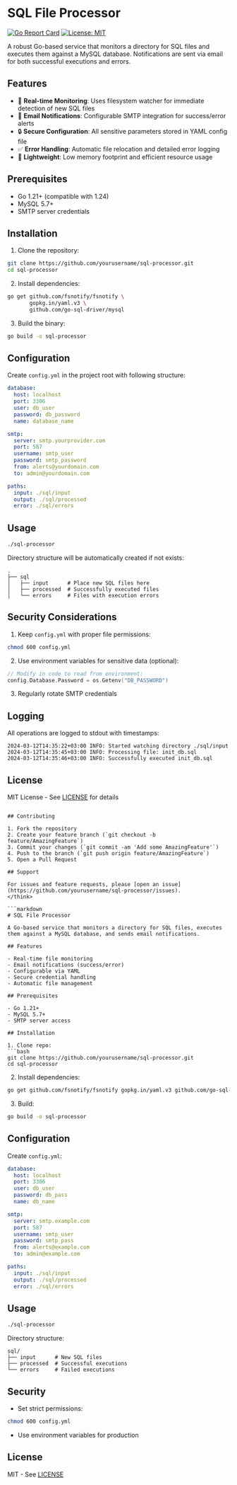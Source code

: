 # SQL File Processor

[![Go Report Card](https://goreportcard.com/badge/github.com/yourusername/sql-processor)](https://goreportcard.com/report/github.com/yourusername/sql-processor)
[![License: MIT](https://img.shields.io/badge/License-MIT-blue.svg)](https://opensource.org/licenses/MIT)

A robust Go-based service that monitors a directory for SQL files and executes them against a MySQL database. Notifications are sent via email for both successful executions and errors.

## Features

- 🔄 **Real-time Monitoring**: Uses filesystem watcher for immediate detection of new SQL files
- 📧 **Email Notifications**: Configurable SMTP integration for success/error alerts
- 🔒 **Secure Configuration**: All sensitive parameters stored in YAML config file
- ✅ **Error Handling**: Automatic file relocation and detailed error logging
- 🚀 **Lightweight**: Low memory footprint and efficient resource usage

## Prerequisites

- Go 1.21+ (compatible with 1.24)
- MySQL 5.7+
- SMTP server credentials

## Installation

1. Clone the repository:
```bash
git clone https://github.com/yourusername/sql-processor.git
cd sql-processor
```

2. Install dependencies:
```bash
go get github.com/fsnotify/fsnotify \
       gopkg.in/yaml.v3 \
       github.com/go-sql-driver/mysql
```

3. Build the binary:
```bash
go build -o sql-processor
```

## Configuration

Create `config.yml` in the project root with following structure:

```yaml
database:
  host: localhost
  port: 3306
  user: db_user
  password: db_password
  name: database_name

smtp:
  server: smtp.yourprovider.com
  port: 587
  username: smtp_user
  password: smtp_password
  from: alerts@yourdomain.com
  to: admin@yourdomain.com

paths:
  input: ./sql/input
  output: ./sql/processed
  error: ./sql/errors
```

## Usage

```bash
./sql-processor
```

Directory structure will be automatically created if not exists:
```
.
├── sql
│   ├── input      # Place new SQL files here
│   ├── processed  # Successfully executed files
│   └── errors     # Files with execution errors
```

## Security Considerations

1. Keep `config.yml` with proper file permissions:
```bash
chmod 600 config.yml
```

2. Use environment variables for sensitive data (optional):
```go
// Modify in code to read from environment:
config.Database.Password = os.Getenv("DB_PASSWORD")
```

3. Regularly rotate SMTP credentials

## Logging

All operations are logged to stdout with timestamps:
```
2024-03-12T14:35:22+03:00 INFO: Started watching directory ./sql/input
2024-03-12T14:35:45+03:00 INFO: Processing file: init_db.sql
2024-03-12T14:35:46+03:00 INFO: Successfully executed init_db.sql
```

## License

MIT License - See [LICENSE](LICENSE) for details
```

## Contributing

1. Fork the repository
2. Create your feature branch (`git checkout -b feature/AmazingFeature`)
3. Commit your changes (`git commit -am 'Add some AmazingFeature'`)
4. Push to the branch (`git push origin feature/AmazingFeature`)
5. Open a Pull Request

## Support

For issues and feature requests, please [open an issue](https://github.com/yourusername/sql-processor/issues).
</think>

```markdown
# SQL File Processor

A Go-based service that monitors a directory for SQL files, executes them against a MySQL database, and sends email notifications.

## Features

- Real-time file monitoring
- Email notifications (success/error)
- Configurable via YAML
- Secure credential handling
- Automatic file management

## Prerequisites

- Go 1.21+
- MySQL 5.7+
- SMTP server access

## Installation

1. Clone repo:
```bash
git clone https://github.com/yourusername/sql-processor.git
cd sql-processor
```

2. Install dependencies:
```bash
go get github.com/fsnotify/fsnotify gopkg.in/yaml.v3 github.com/go-sql-driver/mysql
```

3. Build:
```bash
go build -o sql-processor
```

## Configuration

Create `config.yml`:
```yaml
database:
  host: localhost
  port: 3306
  user: db_user
  password: db_pass
  name: db_name

smtp:
  server: smtp.example.com
  port: 587
  username: smtp_user
  password: smtp_pass
  from: alerts@example.com
  to: admin@example.com

paths:
  input: ./sql/input
  output: ./sql/processed
  error: ./sql/errors
```

## Usage

```bash
./sql-processor
```

Directory structure:
```
sql/
├── input      # New SQL files
├── processed  # Successful executions
└── errors     # Failed executions
```

## Security

- Set strict permissions:
```bash
chmod 600 config.yml
```

- Use environment variables for production

## License

MIT - See [LICENSE](LICENSE)